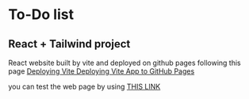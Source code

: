# To-Do list

## React + Tailwind project

React website built by vite and deployed on github pages following this page [Deploying Vite Deploying Vite App to GitHub Pages](https://medium.com/@aishwaryaparab1/deploying-vite-deploying-vite-app-to-github-pages-166fff40ffd3)

you can test the web page by using [THIS LINK](https://karamdo.github.io/ToDolist/)
